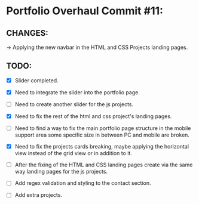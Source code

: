 # Portfolio Overhaul Commit #11:

## CHANGES:

→ Applying the new navbar in the HTML and CSS Projects landing pages.

## TODO:

-   [x] Slider completed.
-   [x] Need to integrate the slider into the portfolio page.
-   [ ] Need to create another slider for the js projects.

-   [x] Need to fix the rest of the html and css project's landing pages.
-   [ ] Need to find a way to fix the main portfolio page structure in the mobile support area some specific size in between PC and mobile are broken.
-   [x] Need to fix the projects cards breaking, maybe applying the horizontal view instead of the grid view or in addition to it.
-   [ ] After the fixing of the HTML and CSS landing pages create via the same way landing pages for the js projects.
-   [ ] Add regex validation and styling to the contact section.
-   [ ] Add extra projects.
